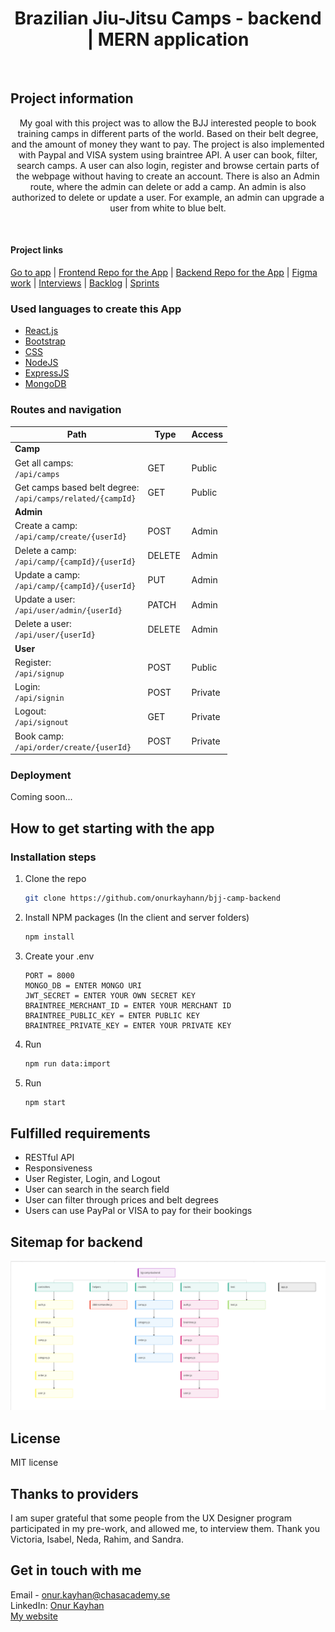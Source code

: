 <h1 align='center'>Brazilian Jiu-Jitsu Camps - backend | MERN application</h1>
<br />

## Project information

<p align='center'>My goal with this project was to allow the BJJ interested people to book training camps in different parts of the world. Based on their belt degree, and the amount of money they want to pay. The project is also implemented with Paypal and VISA system using braintree API. A user can book, filter, search camps. A user can also login, register and browse certain parts of the webpage without having to create an account. There is also an Admin route, where the admin can delete or add a camp. An admin is also authorized to delete or update a user. For example, an admin can upgrade a user from white to blue belt. </p>
<br />

<h4>Project links</h4>
<a href="#" target="_blank">Go to app</a> | <a href="https://github.com/onurkayhann/bjj-camp-frontend" target="_blank">Frontend Repo for the App</a> | <a href="https://github.com/onurkayhann/bjj-camp-backend" target="_blank">Backend Repo for the App</a> | <a href="https://www.figma.com/file/ptLf36k5QMRNGDQConA9AY/u09-fullstack-project?node-id=0%3A1" target="_blank">Figma work</a> | <a href="https://docs.google.com/document/d/1Xw3Oq3rEVeF-vSE9ItOklfLu34bz1IKPrZkm5GKRyr4/edit" target="_blank">Interviews</a> | <a href="https://docs.google.com/document/d/14vXOq5Yp2ya-JlO1_fkgj6u9mUudmgGWu6q3Rm2TWzY/edit" target="_blank">Backlog</a> | <a href='https://github.com/onurkayhann?tab=projects' target='_blank'>Sprints</a>

### Used languages to create this App

- [React.js](https://reactjs.org/)
- [Bootstrap](https://getbootstrap.com/)
- [CSS](https://css-tricks.com/)
- [NodeJS](https://nodejs.org/en/)
- [ExpressJS](https://expressjs.com/)
- [MongoDB](https://www.mongodb.com/)

### Routes and navigation

| Path                                                              | Type    | Access  |
| ----------------------------------------------------------------- | ------- | ------- |
| **Camp**                                                          |
| Get all camps: <br /> `/api/camps`                                | GET     | Public  |
| Get camps based belt degree: <br /> `/api/camps/related/{campId}` | GET     | Public  |
| **Admin**                                                         |
| Create a camp: <br /> `/api/camp/create/{userId}`                 | POST    | Admin   |
| Delete a camp: <br /> `/api/camp/{campId}/{userId}`               | DELETE  | Admin   |
| Update a camp: <br /> `/api/camp/{campId}/{userId}`               | PUT     | Admin   |
| Update a user: <br /> `/api/user/admin/{userId}`                  | PATCH   | Admin   |
| Delete a user: <br /> `/api/user/{userId}`                        | DELETE  | Admin   |
| **User**                                                          |         |
| Register: <br /> `/api/signup`                                    | POST    | Public  |
| Login: <br /> `/api/signin`                                       | POST    | Private |
| Logout: <br /> `/api/signout`                                     | GET     | Private |
| Book camp: <br /> `/api/order/create/{userId}`                    | POST    | Private |

### Deployment

Coming soon...

## How to get starting with the app

### Installation steps

1. Clone the repo
   ```sh
   git clone https://github.com/onurkayhann/bjj-camp-backend
   ```
2. Install NPM packages (In the client and server folders)
   ```sh
   npm install
   ```
3. Create your .env
   ```JS
   PORT = 8000
   MONGO_DB = ENTER MONGO URI
   JWT_SECRET = ENTER YOUR OWN SECRET KEY
   BRAINTREE_MERCHANT_ID = ENTER YOUR MERCHANT ID
   BRAINTREE_PUBLIC_KEY = ENTER PUBLIC KEY
   BRAINTREE_PRIVATE_KEY = ENTER YOUR PRIVATE KEY
   ```
4. Run
   ```sh
   npm run data:import
   ```
5. Run
   ```sh
   npm start
   ```

## Fulfilled requirements

- RESTful API
- Responsiveness
- User Register, Login, and Logout
- User can search in the search field
- User can filter through prices and belt degrees
- Users can use PayPal or VISA to pay for their bookings

## Sitemap for backend

<img src='./assets/sitemap-backend.png' alt='sitemap' />

## License

MIT license

## Thanks to providers

I am super grateful that some people from the UX Designer program participated in my pre-work, and allowed me, to interview them. Thank you Victoria, Isabel, Neda, Rahim, and Sandra.

## Get in touch with me

Email - onur.kayhan@chasacademy.se
<br />
LinkedIn: [Onur Kayhan](https://www.linkedin.com/in/onur-kayhan-02b770234/)
<br />
[My website](https://onur-portfolio.netlify.app/)
